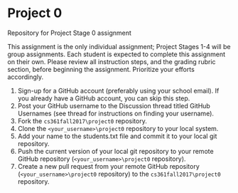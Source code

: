 # Project 0
Repository for Project Stage 0 assignment

This assignment is the only individual assignment; Project Stages 1-4 will be group assignments. Each student is expected to complete this assignment on their own. Please review all instruction steps, and the grading rubric section, before beginning the assignment. Prioritize your efforts accordingly.

1. Sign-up for a GitHub account (preferably using your school email). If you already have a GitHub account, you can skip this step.
2. Post your GitHub username to the Discussion thread titled GitHub Usernames (see thread for instructions on finding your username).
3. Fork the ``cs361fall2017\project0`` repository.
4. Clone the ``<your_username>\project0`` repository to your local system.
5. Add your name to the students.txt file and commit it to your local git repository.
6. Push the current version of your local git repository to your remote GitHub repository (``<your_username>\project0`` repository).
7. Create a new pull request from your remote GitHub repository (``<your_username>\project0`` repository) to the ``cs361fall2017\project0`` repository.
